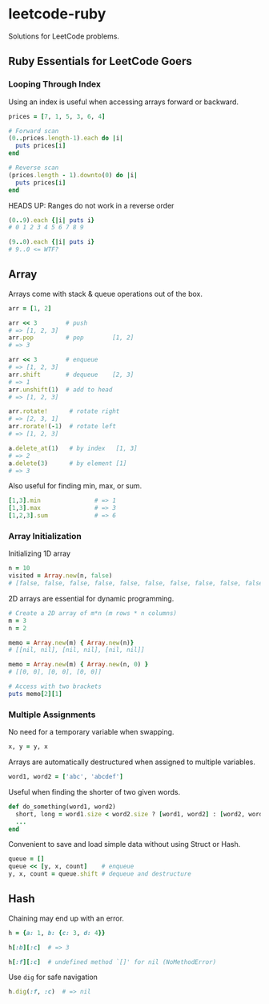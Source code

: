 # leetcode-ruby

Solutions for LeetCode problems.


## Ruby Essentials for LeetCode Goers

### Looping Through Index
Using an index is useful when accessing arrays forward or backward.
```rb
prices = [7, 1, 5, 3, 6, 4]

# Forward scan
(0..prices.length-1).each do |i|
  puts prices[i]
end

# Reverse scan
(prices.length - 1).downto(0) do |i|
  puts prices[i]
end
```

HEADS UP: Ranges do not work in a reverse order
```rb
(0..9).each {|i| puts i}
# 0 1 2 3 4 5 6 7 8 9

(9..0).each {|i| puts i}
# 9..0 <= WTF?
```

## Array
Arrays come with stack & queue operations out of the box.
```rb
arr = [1, 2]

arr << 3        # push
# => [1, 2, 3]
arr.pop         # pop        [1, 2]
# => 3

arr << 3        # enqueue
# => [1, 2, 3]
arr.shift       # dequeue    [2, 3]
# => 1
arr.unshift(1)  # add to head
# => [1, 2, 3]

arr.rotate!      # rotate right
# => [2, 3, 1]
arr.rorate!(-1)  # rotate left
# => [1, 2, 3]

a.delete_at(1)   # by index   [1, 3]
# => 2
a.delete(3)      # by element [1]
# => 3
```

Also useful for finding min, max, or sum.
```rb
[1,3].min               # => 1
[1,3].max               # => 3
[1,2,3].sum             # => 6
```

### Array Initialization
Initializing 1D array
```rb
n = 10
visited = Array.new(n, false)
# [false, false, false, false, false, false, false, false, false, false]
```

2D arrays are essential for dynamic programming.
```rb
# Create a 2D array of m*n (m rows * n columns)
m = 3
n = 2

memo = Array.new(m) { Array.new(n)}
# [[nil, nil], [nil, nil], [nil, nil]]

memo = Array.new(m) { Array.new(n, 0) }
# [[0, 0], [0, 0], [0, 0]]

# Access with two brackets
puts memo[2][1]
```

### Multiple Assignments
No need for a temporary variable when swapping.
```rb
x, y = y, x
```

Arrays are automatically destructured when assigned to multiple variables.
```rb
word1, word2 = ['abc', 'abcdef']
```

Useful when finding the shorter of two given words.
```rb
def do_something(word1, word2)
  short, long = word1.size < word2.size ? [word1, word2] : [word2, word1]
  ...
end
```

Convenient to save and load simple data without using Struct or Hash.
```rb
queue = []
queue << [y, x, count]    # enqueue
y, x, count = queue.shift # dequeue and destructure
```

## Hash
Chaining may end up with an error.
```rb
h = {a: 1, b: {c: 3, d: 4}}

h[:b][:c]  # => 3

h[:f][:c]  # undefined method `[]' for nil (NoMethodError)
```

Use `dig` for safe navigation
```rb
h.dig(:f, :c)  # => nil
```
